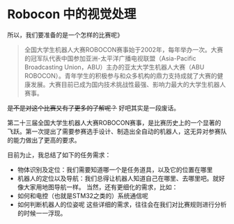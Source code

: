 # Robocon 中的视觉处理
所以，我们要准备的是一个怎样的比赛呢》

> 全国大学生机器人大赛ROBOCON赛事始于2002年，每年举办一次。大赛的冠军队代表中国参加亚洲-太平洋广播电视联盟（Asia-Pacific Broadcasting Union，ABU）主办的亚太大学生机器人大赛（ABU ROBOCON）。青年学生的积极参与和众多机构的鼎力支持成就了大赛的健康发展。大赛目前已成为国内技术挑战性最强、影响力最大的大学生机器人赛事。

~~是不是对这个比赛又有了更多的了解呢？~~ 好吧其实是一段废话。

第二十三届全国大学生机器人大赛ROBOCON赛事，是比赛历史上的一个显著的飞跃。第一次提出了需要参赛选手设计、制造出全自动的机器人，这无异对参赛队的能力做出了更高的要求。

目前为止，我总结了如下的任务需求：
- 物体识别及定位：我们需要知道哪一个是任务道具，以及它的位置在哪里
- 机器人的定位以及导航：我们总得让机器人知道自己在哪里、去哪里吧。就好像大家用地图导航一样。
当然，还有更细化的需求，比如：
- 如何和电控（也就是STM32之类的）系统通信呢
- 如何判断机器人的位姿呢
这些详细的需求，往往会在我们对比赛规则进行分析的时候一一浮现。